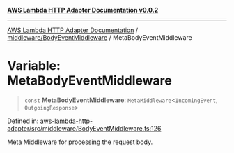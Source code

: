 [**AWS Lambda HTTP Adapter Documentation v0.0.2**](../../../README.md)

***

[AWS Lambda HTTP Adapter Documentation](../../../modules.md) / [middleware/BodyEventMiddleware](../README.md) / MetaBodyEventMiddleware

# Variable: MetaBodyEventMiddleware

> `const` **MetaBodyEventMiddleware**: `MetaMiddleware`\<`IncomingEvent`, `OutgoingResponse`\>

Defined in: [aws-lambda-http-adapter/src/middleware/BodyEventMiddleware.ts:126](https://github.com/stonemjs/aws-lambda-http-adapter/blob/c19fde3ee4450c0cd7d8d2aec48335308371d4de/src/middleware/BodyEventMiddleware.ts#L126)

Meta Middleware for processing the request body.
